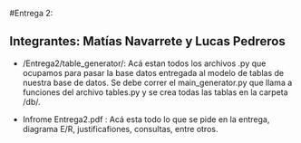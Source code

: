 #Entrega 2:

## Integrantes: Matías Navarrete y Lucas Pedreros

* /Entrega2/table_generator/: Acá estan todos los archivos .py que ocupamos para pasar la base datos entregada al modelo de tablas de nuestra base de datos. Se debe correr el main_generator.py que llama a funciones del archivo tables.py y se crea todas las tablas en la carpeta  /db/.

* Infrome Entrega2.pdf : Acá esta todo lo que se pide en la entrega, diagrama E/R, justificafiones, consultas, entre otros.
  

  
